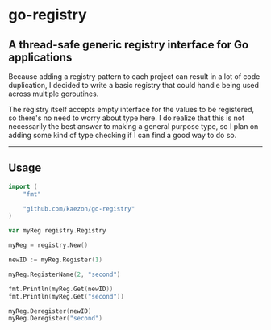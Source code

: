 # go-registry

## A thread-safe generic registry interface for Go applications

Because adding a registry pattern to each project can result in a lot of code duplication,
I decided to write a basic registry that could handle being used across multiple goroutines.

The registry itself accepts empty interface for the values to be registered, so there's no need to
worry about type here. I do realize that this is not necessarily the best answer to making a
general purpose type, so I plan on adding some kind of type checking if I can find a good
way to do so.

---

## Usage

```go
import (
    "fmt"

    "github.com/kaezon/go-registry"
)

var myReg registry.Registry

myReg = registry.New()

newID := myReg.Register(1)

myReg.RegisterName(2, "second")

fmt.Println(myReg.Get(newID))
fmt.Println(myReg.Get("second"))

myReg.Deregister(newID)
myReg.Deregister("second")
```
